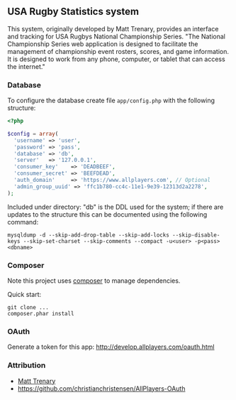 ## USA Rugby Statistics system

This system, originally developed by Matt Trenary, provides an interface and tracking for USA Rugbys National Championship Series.
"The National Championship Series web application is designed to facilitate the management of championship event rosters, scores, and game information. It is designed to work from any phone, computer, or tablet that can access the internet."


### Database

To configure the database create file `app/config.php` with the following structure:

```PHP
<?php

$config = array(
  'username' => 'user',
  'password' => 'pass',
  'database' => 'db',
  'server'   => '127.0.0.1',
  'consumer_key'    => 'DEADBEEF',
  'consumer_secret' => 'BEEFDEAD',
  'auth_domain'     => 'https://www.allplayers.com', // Optional
  'admin_group_uuid' => 'ffc1b780-cc4c-11e1-9e39-12313d2a2278',
);
```

Included under directory: "db" is the DDL used for the system; if there are updates to the structure this can be documented using the following command:

`mysqldump -d --skip-add-drop-table --skip-add-locks --skip-disable-keys --skip-set-charset --skip-comments --compact -u<user> -p<pass> <dbname>`


### Composer

Note this project uses [composer](http://getcomposer.org/) to manage dependencies.

Quick start:

```
git clone ...
composer.phar install
```

### OAuth

Generate a token for this app: http://develop.allplayers.com/oauth.html

### Attribution

*  [Matt Trenary](https://github.com/matttrenary)
*  https://github.com/christianchristensen/AllPlayers-OAuth
